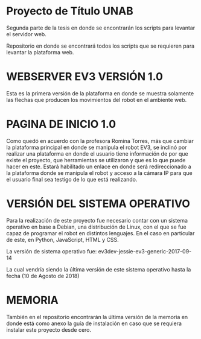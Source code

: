 # Proyecto de Título UNAB

Segunda parte de la tesis en donde se encontrarán los scripts para levantar el servidor web.

Repositorio en donde se encontrará todos los scripts que se requieren para levantar la plataforma web.

# WEBSERVER EV3 VERSIÓN 1.0

Esta es la primera versión de la plataforma en donde se muestra solamente las flechas que producen los movimientos del robot en el ambiente web.

# PAGINA DE INICIO 1.0

Como quedó en acuerdo con la profesora Romina Torres, más que cambiar la plataforma principal en donde se manipula el robot EV3, se inclinó por realizar una plataforma en donde el usuario tiene información de por que existe el proyecto, que herramientas se utilizaron y que es lo que puede hacer en este. 
Estará habilitado un enlace en donde será redireccionado a la plataforma donde se manipula el robot y acceso a la cámara IP para que el usuario final sea testigo de lo que está realizando.

# VERSIÓN DEL SISTEMA OPERATIVO

Para la realización de este proyecto fue necesario contar con un sistema operativo en base a Debian, una distribución de Linux, con el que se fue capaz de programar el robot en distintos lenguajes. En el caso en particular de este, en Python, JavaScript, HTML y CSS.

La versión de sistema operativo fue:
ev3dev-jessie-ev3-generic-2017-09-14

La cual vendría siendo la última versión de este sistema operativo hasta la fecha (10 de Agosto de 2018)

# MEMORIA

También en el repositorio encontrarán la última versión de la memoria en donde está como anexo la guía de instalación en caso que se requiera instalar este proyecto desde cero.

